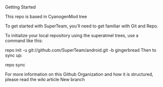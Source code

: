Getting Started

This repo is based in CyanogenMod tree

To get started with SuperTeam, you'll need to get familiar with Git and Repo.

To initialize your local repository using the superatmel trees, use a command like this:

repo init -u git://github.com/SuperTeam/android.git -b gingerbread
Then to sync up:

repo sync

For more information on this Github Organization and how it is structured, please read the wiki article
New branch
